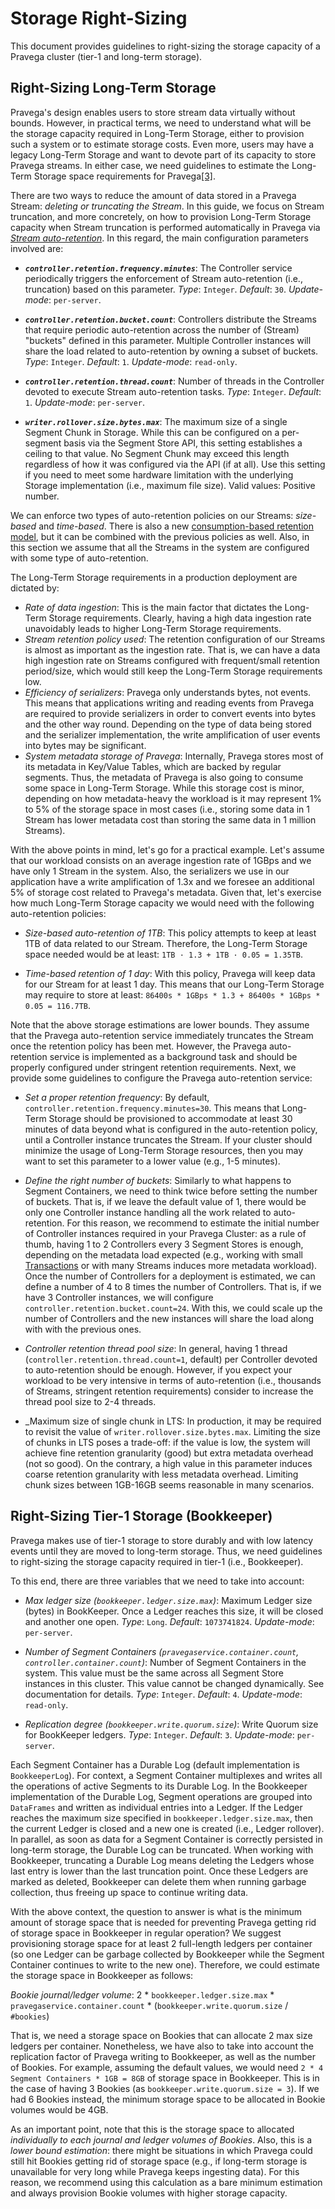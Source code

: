 <!--
Copyright Pravega Authors.

Licensed under the Apache License, Version 2.0 (the "License");
you may not use this file except in compliance with the License.
You may obtain a copy of the License at

    http://www.apache.org/licenses/LICENSE-2.0

Unless required by applicable law or agreed to in writing, software
distributed under the License is distributed on an "AS IS" BASIS,
WITHOUT WARRANTIES OR CONDITIONS OF ANY KIND, either express or implied.
See the License for the specific language governing permissions and
limitations under the License.
-->

# Storage Right-Sizing
This document provides guidelines to right-sizing the storage capacity of a Pravega cluster (tier-1 and long-term
storage).

## Right-Sizing Long-Term Storage

Pravega's design enables users to store stream data virtually without bounds. However, in practical terms, we need
to understand what will be the storage capacity required in Long-Term Storage, either to provision such a system or
to estimate storage costs. Even more, users may have a legacy Long-Term Storage and want to devote part of its
capacity to store Pravega streams. In either case, we need guidelines to estimate the Long-Term Storage space 
requirements for Pravega[[3]](https://github.com/pravega/pravega/issues/4503 ).    

There are two ways to reduce the amount of data stored in a Pravega Stream: _deleting or truncating the Stream_. 
In this guide, we focus on Stream truncation, and more concretely, on how to provision Long-Term Storage capacity
when Stream truncation is performed automatically in Pravega via 
[_Stream auto-retention_](http://pravega.io/docs/latest/pravega-concepts/#stream-retention-policies). In this regard,
the main configuration parameters involved are:

- **_`controller.retention.frequency.minutes`_**: The Controller service periodically triggers the enforcement of
Stream auto-retention (i.e., truncation) based on this parameter.
_Type_: `Integer`. _Default_: `30`. _Update-mode_: `per-server`.

- **_`controller.retention.bucket.count`_**: Controllers distribute the Streams that require periodic auto-retention
across the number of (Stream) "buckets" defined in this parameter. Multiple Controller instances will share the load related
to auto-retention by owning a subset of buckets.
_Type_: `Integer`. _Default_: `1`. _Update-mode_: `read-only`.

- **_`controller.retention.thread.count`_**: Number of threads in the Controller devoted to execute Stream auto-retention tasks.
_Type_: `Integer`. _Default_: `1`. _Update-mode_: `per-server`.

- **_`writer.rollover.size.bytes.max`_**: The maximum size of a single Segment Chunk in Storage. While this can 
be configured on a per-segment basis via the Segment Store API, this setting establishes a ceiling to that value. 
No Segment Chunk may exceed this length regardless of how it was configured via the API (if at all). Use this setting 
if you need to meet some hardware limitation with the underlying Storage implementation (i.e., maximum file size).
Valid values: Positive number.
 
We can enforce two types of auto-retention policies on our Streams: _size-based_ and _time-based_. There is also
a new [consumption-based retention model](https://github.com/pravega/pravega/wiki/PDP-47:-Pravega-Consumption-Based-Retention), 
but it can be combined with the previous policies as well. Also, in this section we assume that all the Streams in the 
system are configured with some type of auto-retention.

The Long-Term Storage requirements in a production deployment are dictated by:
- _Rate of data ingestion_: This is the main factor that dictates the Long-Term Storage requirements. Clearly, having
a high data ingestion rate unavoidably leads to higher Long-Term Storage requirements. 
- _Stream retention policy used_: The retention configuration of our Streams is almost as important as the ingestion rate.
That is, we can have a data high ingestion rate on Streams configured with frequent/small retention period/size, 
which would still keep the Long-Term Storage requirements low.
- _Efficiency of serializers_: Pravega only understands bytes, not events. This means that applications writing and
reading events from Pravega are required to provide serializers in order to convert events into bytes and the other way
round. Depending on the type of data being stored and the serializer implementation, the write amplification of user
events into bytes may be significant.
- _System metadata storage of Pravega_: Internally, Pravega stores most of its metadata in Key/Value Tables, which are
backed by regular segments. Thus, the metadata of Pravega is also going to consume some space in Long-Term Storage.
While this storage cost is minor, depending on how metadata-heavy the workload is it may represent 1% to 5% of the 
storage space in most cases (i.e., storing some data in 1 Stream has lower metadata cost than storing the same data in 
1 million Streams).

With the above points in mind, let's go for a practical example. Let's assume that our workload consists on an average
ingestion rate of 1GBps and we have only 1 Stream in the system. Also, the serializers we use in our application have 
a write amplification of 1.3x and we foresee an additional 5% of storage cost related to Pravega's metadata. Given 
that, let's exercise how much Long-Term Storage capacity we would need with the following auto-retention policies:

- _Size-based auto-retention of 1TB_: This policy attempts to keep at least 1TB of data related to our Stream.
Therefore, the Long-Term Storage space needed would be at least: `1TB · 1.3 + 1TB · 0.05 = 1.35TB`. 

- _Time-based retention of 1 day_: With this policy, Pravega will keep data for our Stream for at least 1 day.
This means that our Long-Term Storage may require to store at least: `86400s * 1GBps * 1.3 + 86400s * 1GBps * 0.05 = 116.7TB`.

Note that the above storage estimations are lower bounds. They assume that the Pravega auto-retention service immediately
truncates the Stream once the retention policy has been met. However, the Pravega auto-retention service is implemented
as a background task and should be properly configured under stringent retention requirements. Next, we provide some
guidelines to configure the Pravega auto-retention service:

- _Set a proper retention frequency_: By default, `controller.retention.frequency.minutes=30`. This means that Long-Term
Storage should be provisioned to accommodate at least 30 minutes of data beyond what is configured in the auto-retention
policy, until a Controller instance truncates the Stream. If your cluster should minimize the usage of Long-Term Storage
resources, then you may want to set this parameter to a lower value (e.g., 1-5 minutes).

- _Define the right number of buckets_: Similarly to what happens to Segment Containers, we need to think twice before
setting the number of buckets. That is, if we leave the default value of 1, there would be only one Controller instance 
handling all the work related to auto-retention. For this reason, we recommend to estimate the initial number of Controller 
instances required in your Pravega Cluster: as a rule of thumb, having 1 to 2 Controllers every 3 Segment Stores is enough, 
depending on the metadata load expected (e.g., working with small [Transactions](http://pravega.io/docs/latest/pravega-concepts/#transactions) 
or with many Streams induces more metadata workload). Once the number of Controllers for a deployment is estimated,
we can define a number of 4 to 8 times the number of Controllers. That is, if we have 3 Controller instances,
we will configure `controller.retention.bucket.count=24`. With this, we could scale up the number of Controllers and
the new instances will share the load along with with the previous ones.

- _Controller retention thread pool size_: In general, having 1 thread (`controller.retention.thread.count=1`, default)
per Controller devoted to auto-retention should be enough. However, if you expect your workload to be very 
intensive in terms of auto-retention (i.e., thousands of Streams, stringent retention requirements) consider to increase
the thread pool size to 2-4 threads. 

- _Maximum size of single chunk in LTS: In production, it may be required to revisit the value of `writer.rollover.size.bytes.max`.
Limiting the size of chunks in LTS poses a trade-off: if the value is low, the system will achieve fine retention granularity 
(good) but extra metadata overhead (not so good). On the contrary, a high value in this parameter induces coarse retention 
granularity with less metadata overhead. Limiting chunk sizes between 1GB-16GB seems reasonable in many scenarios.

## Right-Sizing Tier-1 Storage (Bookkeeper)

Pravega makes use of tier-1 storage to store durably and with low latency events until they are moved to long-term storage. 
Thus, we need guidelines to right-sizing the storage capacity required in tier-1 (i.e., Bookkeeper).

To this end, there are three variables that we need to take into account:
- _Max ledger size (`bookkeeper.ledger.size.max`)_: Maximum Ledger size (bytes) in BookKeeper. Once a Ledger reaches this size, 
it will be closed and another one open. _Type_: `Long`. _Default_: `1073741824`. _Update-mode_: `per-server`.

- _Number of Segment Containers (`pravegaservice.container.count`, `controller.container.count`)_: Number of Segment Containers in the system. 
This value must be the same across all Segment Store instances in this cluster. This value cannot be changed dynamically. See documentation for details.
_Type_: `Integer`. _Default_: `4`. _Update-mode_: `read-only`.

- _Replication degree (`bookkeeper.write.quorum.size`)_: Write Quorum size for BookKeeper ledgers.
_Type_: `Integer`. _Default_: `3`. _Update-mode_: `per-server`.

Each Segment Container has a Durable Log (default implementation is `BookkeeperLog`). For context, a Segment
Container multiplexes and writes all the operations of active Segments to its Durable Log. In the Bookkeeper implementation
of the Durable Log, Segment operations are grouped into `DataFrames` and written as individual entries into a Ledger.
If the Ledger reaches the maximum size specified in `bookkeeper.ledger.size.max`, then the current Ledger is closed and
a new one is created (i.e., Ledger rollover). In parallel, as soon as data for a Segment Container is correctly persisted
in long-term storage, the Durable Log can be truncated. When working with Bookkeeper, truncating a Durable Log means
deleting the Ledgers whose last entry is lower than the last truncation point. Once these Ledgers are marked as deleted,
Bookkeeper can delete them when running garbage collection, thus freeing up space to continue writing data.

With the above context, the question to answer is what is the minimum amount of storage space that is needed
for preventing Pravega getting rid of storage space in Bookkeeper in regular operation? We suggest provisioning storage 
space for at least 2 full-length ledgers per container (so one Ledger can be garbage collected by Bookkeeper while the Segment
Container continues to write to the new one). Therefore, we could estimate the storage space in Bookkeeper as follows:

_Bookie journal/ledger volume_: 2 * `bookkeeper.ledger.size.max` * `pravegaservice.container.count` * (`bookkeeper.write.quorum.size` / `#bookies`)

That is, we need a storage space on Bookies that can allocate 2 max size ledgers per container. Nonetheless, we have also to take
into account the replication factor of Pravega writing to Bookkeeper, as well as the number of Bookies. For example, assuming the
default values, we would need `2 * 4 Segment Containers * 1GB = 8GB` of storage space in Bookkeeper. This is in the
case of having 3 Bookies (as `bookkeeper.write.quorum.size = 3`). If we had 6 Bookies instead, the minimum storage space
to be allocated in Bookie volumes would be 4GB. 

As an important point, note that this is the storage space to allocated _individually to each journal and ledger volumes of Bookies_.
Also, this is a _lower bound estimation_: there might be situations in which Pravega could still hit Bookies getting rid of
storage space (e.g., if long-term storage is unavailable for very long while Pravega keeps ingesting data). For this reason,
we recommend using this calculation as a bare minimum estimation and always provision Bookie volumes with higher storage capacity.
